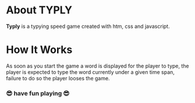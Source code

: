 # About TYPLY

<b>Typly</b> is a typying speed game created with htm, css and javascript.

# How It Works

As soon as you start the game a word is displayed for the player to type, the player is expected to type the word currently under a given time span, failure to do so the player looses the game.

### 😎 have fun playing 😎

